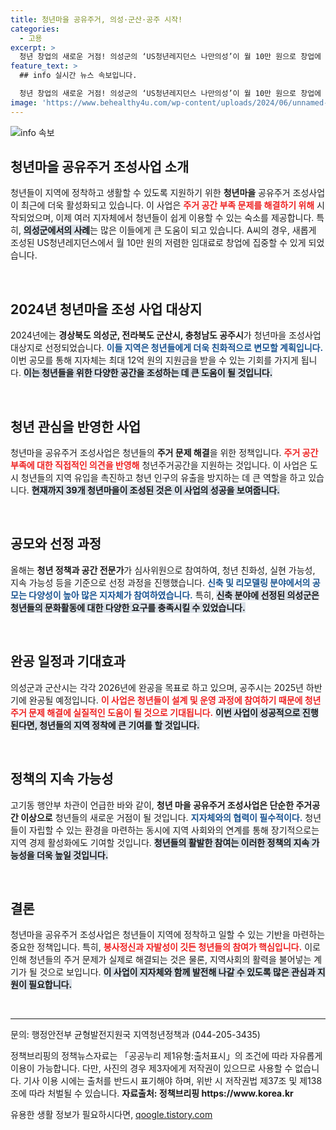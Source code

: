 ```yaml
---
title: 청년마을 공유주거, 의성·군산·공주 시작!
categories:
  - 고용
excerpt: >
  청년 창업의 새로운 거점! 의성군의 ‘US청년레지던스 나만의성’이 월 10만 원으로 창업에 집중할 수 있는 공간을 제공합니다. 경북 의성을 시작으로 군산, 공주에서도 청년마을 공유주거가 조성되어 청년들의 지역 정착을 지원합니다.
feature_text: >
  ## info 실시간 뉴스 속보입니다.

  청년 창업의 새로운 거점! 의성군의 ‘US청년레지던스 나만의성’이 월 10만 원으로 창업에 집중할 수 있는 공간을 제공합니다. 경북 의성을 시작으로 군산, 공주에서도 청년마을 공유주거가 조성되어 청년들의 지역 정착을 지원합니다.
image: 'https://www.behealthy4u.com/wp-content/uploads/2024/06/unnamed-file.png'
---
```


<p><img src="https://www.behealthy4u.com/wp-content/uploads/2024/06/unnamed-file.png" alt="info 속보" /></p>

<h2 data-ke-size="size26">청년마을 공유주거 조성사업 소개</h2>

<p data-ke-size="size16">청년들이 지역에 정착하고 생활할 수 있도록 지원하기 위한 <b>청년마을</b> 공유주거 조성사업이 최근에 더욱 활성화되고 있습니다. 이 사업은 <b><span style="color: #ee2323;">주거 공간 부족 문제를 해결하기 위해</span></b> 시작되었으며, 이제 여러 지자체에서 청년들이 쉽게 이용할 수 있는 숙소를 제공합니다. 특히, <b><span style="background-color: #21538527;">의성군에서의 사례</span></b>는 많은 이들에게 큰 도움이 되고 있습니다. A씨의 경우, 새롭게 조성된 US청년레지던스에서 월 10만 원의 저렴한 임대료로 창업에 집중할 수 있게 되었습니다.</p>

<p data-ke-size="size16">&nbsp;</p>

<h2 data-ke-size="size26">2024년 청년마을 조성 사업 대상지</h2>

<p data-ke-size="size16">2024년에는 <b>경상북도 의성군, 전라북도 군산시, 충청남도 공주시</b>가 청년마을 조성사업 대상지로 선정되었습니다. <b><span style="color: #1a5490;">이들 지역은 청년들에게 더욱 친화적으로 변모할 계획입니다.</span></b> 이번 공모를 통해 지자체는 최대 12억 원의 지원금을 받을 수 있는 기회를 가지게 됩니다. <b><span style="background-color: #21538527;">이는 청년들을 위한 다양한 공간을 조성하는 데 큰 도움이 될 것입니다.</span></b></p>

<p data-ke-size="size16">&nbsp;</p>

<h2 data-ke-size="size26">청년 관심을 반영한 사업</h2>

<p data-ke-size="size16">청년마을 공유주거 조성사업은 청년들의 <b>주거 문제 해결</b>을 위한 정책입니다. <b><span style="color: #ee2323;">주거 공간 부족에 대한 직접적인 의견을 반영해</span></b> 청년주거공간을 지원하는 것입니다. 이 사업은 도시 청년들의 지역 유입을 촉진하고 청년 인구의 유출을 방지하는 데 큰 역할을 하고 있습니다. <b><span style="background-color: #21538527;">현재까지 39개 청년마을이 조성된 것은 이 사업의 성공을 보여줍니다.</span></b></p>

<p data-ke-size="size16">&nbsp;</p>

<h2 data-ke-size="size26">공모와 선정 과정</h2>

<p data-ke-size="size16">올해는 <b>청년 정책과 공간 전문가</b>가 심사위원으로 참여하여, 청년 친화성, 실현 가능성, 지속 가능성 등을 기준으로 선정 과정을 진행했습니다. <b><span style="color: #1a5490;">신축 및 리모델링 분야에서의 공모는 다양성이 높아 많은 지자체가 참여하였습니다.</span></b> 특히, <b><span style="background-color: #21538527;">신축 분야에 선정된 의성군은 청년들의 문화활동에 대한 다양한 요구를 충족시킬 수 있었습니다.</span></b></p>

<p data-ke-size="size16">&nbsp;</p>

<h2 data-ke-size="size26">완공 일정과 기대효과</h2>

<p data-ke-size="size16">의성군과 군산시는 각각 2026년에 완공을 목표로 하고 있으며, 공주시는 2025년 하반기에 완공될 예정입니다. <b><span style="color: #ee2323;">이 사업은 청년들이 설계 및 운영 과정에 참여하기 때문에 청년 주거 문제 해결에 실질적인 도움이 될 것으로 기대됩니다.</span></b> <b><span style="background-color: #21538527;">이번 사업이 성공적으로 진행된다면, 청년들의 지역 정착에 큰 기여를 할 것입니다.</span></b></p>

<p data-ke-size="size16">&nbsp;</p>

<h2 data-ke-size="size26">정책의 지속 가능성</h2>

<p data-ke-size="size16">고기동 행안부 차관이 언급한 바와 같이, <b>청년 마을 공유주거 조성사업은 단순한 주거공간 이상으로</b> 청년들의 새로운 거점이 될 것입니다. <b><span style="color: #1a5490;">지자체와의 협력이 필수적이다.</span></b> 청년들이 자립할 수 있는 환경을 마련하는 동시에 지역 사회와의 연계를 통해 장기적으로는 지역 경제 활성화에도 기여할 것입니다. <b><span style="background-color: #21538527;">청년들의 활발한 참여는 이러한 정책의 지속 가능성을 더욱 높일 것입니다.</span></b></p>

<p data-ke-size="size16">&nbsp;</p>

<h2 data-ke-size="size26">결론</h2>

<p data-ke-size="size16">청년마을 공유주거 조성사업은 청년들이 지역에 정착하고 일할 수 있는 기반을 마련하는 중요한 정책입니다. 특히, <b><span style="color: #ee2323;">봉사정신과 자발성이 깃든 청년들의 참여가 핵심입니다.</span></b> 이로 인해 청년들의 주거 문제가 실제로 해결되는 것은 물론, 지역사회의 활력을 불어넣는 계기가 될 것으로 보입니다. <b><span style="background-color: #21538527;">이 사업이 지자체와 함께 발전해 나갈 수 있도록 많은 관심과 지원이 필요합니다.</span></b></p>

<p data-ke-size="size16">&nbsp;</p>

<hr />

<p data-ke-size="size16">문의: 행정안전부 균형발전지원국 지역청년정책과 (044-205-3435)</p>

<p data-ke-size="size16">정책브리핑의 정책뉴스자료는 「공공누리 제1유형:출처표시」의 조건에 따라 자유롭게 이용이 가능합니다. 다만, 사진의 경우 제3자에게 저작권이 있으므로 사용할 수 없습니다. 기사 이용 시에는 출처를 반드시 표기해야 하며, 위반 시 저작권법 제37조 및 제138조에 따라 처벌될 수 있습니다. <b>자료출처: 정책브리핑 https://www.korea.kr</b></p>
유용한 생활 정보가 필요하시다면, <a href="https://qoogle.tistory.com" rel="dofollow">qoogle.tistory.com</a>


